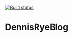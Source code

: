 [![Build status](https://ci.appveyor.com/api/projects/status/oicpeio756n922bw/branch/master?svg=true)](https://ci.appveyor.com/project/llstrk/dennisryeblog/branch/master)
# DennisRyeBlog

